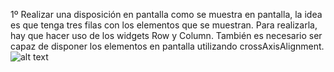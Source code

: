 1º Realizar una disposición en pantalla como se muestra en pantalla, la idea es que tenga tres filas con los elementos que se muestran.
Para realizarla, hay que hacer uso de los widgets Row y Column. También es necesario ser capaz de disponer los elementos en pantalla utilizando crossAxisAlignment.
![alt text](https://github.com/[Javier-Andres-Dominguez]/[dart-flutter-exercises]/blob/[Flutter/1/]/image.PNG?raw=true)
